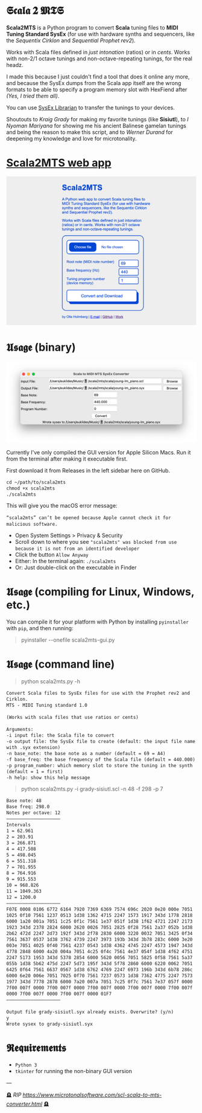 # 𝕾𝖈𝖆𝖑𝖆 𝟐 𝕸𝕿𝕾

**Scala2MTS** is a Python program to convert **Scala** tuning files to **MIDI Tuning Standard SysEx** (for use with hardware synths and sequencers, like the *Sequentix Cirklon* and *Sequential Prophet rev2*).

Works with Scala files defined in *just intonation* (ratios) or in *cents*. Works with non-2/1 octave tunings and non-octave-repeating tunings, for the real headz.

I made this because I just couldn't find a tool that does it online any more, and because the SysEx dumps from the Scala app itself are the wrong formats to be able to specify a program memory slot with HexFiend after *(Yes, I tried them all)*.

You can use [SysEx Librarian](https://www.snoize.com/sysexlibrarian/) to transfer the tunings to your devices.

Shoutouts to *Kraig Grady* for making my favorite tunings (like **Sisiutl**), to *I Nyoman Mariyana* for showing me his ancient Balinese gamelan tunings and being the reason to make this script, and to *Werner Durand* for deepening my knowledge and love for microtonality.

# [Scala2MTS web app](https://scala2mts.vercel.app/)

![Scala2MTS web](https://raw.githubusercontent.com/unremarkablegarden/scala2mts/main/screenshots/web-app.png)

# 𝖀𝖘𝖆𝖌𝖊 (binary)

![Scala2MTS](https://raw.githubusercontent.com/unremarkablegarden/scala2mts/main/screenshots/GUI%20v0.0.4.png)

Currently I've only compiled the GUI version for Apple Silicon Macs. Run it from the terminal after making it executable first.

First download it from Releases in the left sidebar here on GitHub.

```
cd ~/path/to/scala2mts
chmod +x scala2mts
./scala2mts
```

This will give you the macOS error message:

`“scala2mts” can’t be opened because Apple cannot check it for malicious software.`

* Open System Settings > Privacy & Security
* Scroll down to where you see `"scala2mts" was blocked from use because it is not from an identified developer`
* Click the button `Allow Anyway`
* Either: In the terminal again: `./scala2mts`
* Or: Just double-click on the executable in Finder


# 𝖀𝖘𝖆𝖌𝖊 (compiling for Linux, Windows, etc.)

You can compile it for your platform with Python by installing `pyinstaller` with `pip`, and then running:

> pyinstaller --onefile scala2mts-gui.py


# 𝖀𝖘𝖆𝖌𝖊 (command line)

> python scala2mts.py -h

```
Convert Scala files to SysEx files for use with the Prophet rev2 and Cirklon.
MTS - MIDI Tuning standard 1.0

(Works with scala files that use ratios or cents)

Arguments:
-i input file: the Scala file to convert
-o output file: the SysEx file to create (default: the input file name with .syx extension)
-n base_note: the base note as a number (default = 69 = A4)
-f base_freq: the base frequency of the Scala file (default = 440.000)
-p program_number: which memory slot to store the tuning in the synth (default = 1 = first)
-h help: show this help message
```

> python scala2mts.py -i grady-sisiutl.scl -n 48 -f 298 -p 7

```
Base note: 48
Base freq: 298.0
Notes per octave: 12
————————————————————
Intervals
1 = 62.961
2 = 203.91
3 = 266.871
4 = 417.508
5 = 498.045
6 = 551.318
7 = 701.955
8 = 764.916
9 = 915.553
10 = 968.826
11 = 1049.363
12 = 1200.0
————————————————————
F07E 0008 0106 6772 6164 7920 7369 6369 7574 696c 2020 0e20 000e 7051
1025 0f10 7561 1237 0513 1d38 1362 4715 2247 1573 1917 343d 1778 2818
6000 1a20 001a 7051 1c25 0f1c 7561 1e37 051f 1d38 1f62 4721 2247 2173
1923 343d 2378 2824 6000 2620 0026 7051 2825 0f28 7561 2a37 052b 1d38
2b62 472d 2247 2d73 192f 343d 2f78 2830 6000 3220 0032 7051 3425 0f34
7561 3637 0537 1d38 3762 4739 2247 3973 193b 343d 3b78 283c 6000 3e20
003e 7051 4025 0f40 7561 4237 0543 1d38 4362 4745 2247 4573 1947 343d
4778 2848 6000 4a20 004a 7051 4c25 0f4c 7561 4e37 054f 1d38 4f62 4751
2247 5173 1953 343d 5378 2854 6000 5620 0056 7051 5825 0f58 7561 5a37
055b 1d38 5b62 475d 2247 5d73 195f 343d 5f78 2860 6000 6220 0062 7051
6425 0f64 7561 6637 0567 1d38 6762 4769 2247 6973 196b 343d 6b78 286c
6000 6e20 006e 7051 7025 0f70 7561 7237 0573 1d38 7362 4775 2247 7573
1977 343d 7778 2878 6000 7a20 007a 7051 7c25 0f7c 7561 7e37 057f 0000
7f00 007f 0000 7f00 007f 0000 7f00 007f 0000 7f00 007f 0000 7f00 007f
0000 7f00 007f 0000 7f00 007f 0000 01F7
————————————————————

Output file grady-sisiutl.syx already exists. Overwrite? (y/n)
y
Wrote sysex to grady-sisiutl.syx
```

# 𝕽𝖊𝖖𝖚𝖎𝖗𝖊𝖒𝖊𝖓𝖙𝖘

* `Python 3`
* `tkinter` for running the non-binary GUI version

—

🪦 *RIP https://www.microtonalsoftware.com/scl-scala-to-mts-converter.html* 🪦
